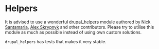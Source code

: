 # Helpers

It is advised to use a wonderful [drupal_helpers](https://github.com/nicksantamaria/drupal_helpers) module authored by [Nick Santamaria](https://github.com/nicksantamaria), [Alex Skrypnyk](https://github.com/alexdesignworks) and other contributors. Please try to utilise this module as much as possible instead of using own custom solutions. 

`drupal_helpers` has tests that makes it very stable.
